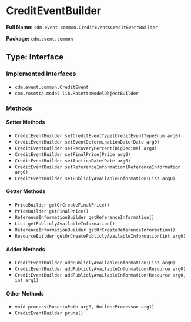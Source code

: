# CreditEventBuilder

**Full Name:** `cdm.event.common.CreditEvent$CreditEventBuilder`

**Package:** `cdm.event.common`

## Type: Interface

### Implemented Interfaces

- `cdm.event.common.CreditEvent`
- `com.rosetta.model.lib.RosettaModelObjectBuilder`

### Methods

#### Setter Methods

- `CreditEventBuilder setCreditEventType(CreditEventTypeEnum arg0)`
- `CreditEventBuilder setEventDeterminationDate(Date arg0)`
- `CreditEventBuilder setRecoveryPercent(BigDecimal arg0)`
- `CreditEventBuilder setFinalPrice(Price arg0)`
- `CreditEventBuilder setAuctionDate(Date arg0)`
- `CreditEventBuilder setReferenceInformation(ReferenceInformation arg0)`
- `CreditEventBuilder setPubliclyAvailableInformation(List arg0)`

#### Getter Methods

- `PriceBuilder getOrCreateFinalPrice()`
- `PriceBuilder getFinalPrice()`
- `ReferenceInformationBuilder getReferenceInformation()`
- `List getPubliclyAvailableInformation()`
- `ReferenceInformationBuilder getOrCreateReferenceInformation()`
- `ResourceBuilder getOrCreatePubliclyAvailableInformation(int arg0)`

#### Adder Methods

- `CreditEventBuilder addPubliclyAvailableInformation(List arg0)`
- `CreditEventBuilder addPubliclyAvailableInformation(Resource arg0)`
- `CreditEventBuilder addPubliclyAvailableInformation(Resource arg0, int arg1)`

#### Other Methods

- `void process(RosettaPath arg0, BuilderProcessor arg1)`
- `CreditEventBuilder prune()`

